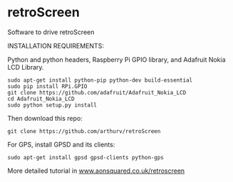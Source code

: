 # retroScreen
Software to drive retroScreen

INSTALLATION REQUIREMENTS:

Python and python headers, Raspberry Pi GPIO library, and Adafruit Nokia LCD Library.

```
sudo apt-get install python-pip python-dev build-essential
sudo pip install RPi.GPIO
git clone https://github.com/adafruit/Adafruit_Nokia_LCD
cd Adafruit_Nokia_LCD
sudo python setup.py install
```

Then download this repo:
```
git clone https://github.com/arthurv/retroScreen
```

For GPS, install GPSD and its clients:

```
sudo apt-get install gpsd gpsd-clients python-gps
```
More detailed tutorial in www.aonsquared.co.uk/retroscreen

